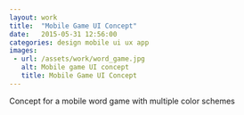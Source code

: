 ```yaml
---
layout: work
title:  "Mobile Game UI Concept"
date:   2015-05-31 12:56:00
categories: design mobile ui ux app
images: 
 - url: /assets/work/word_game.jpg
   alt: Mobile game UI concept
   title: Mobile Game UI Concept
---
```

Concept for a mobile word game with multiple color schemes
<!--more-->